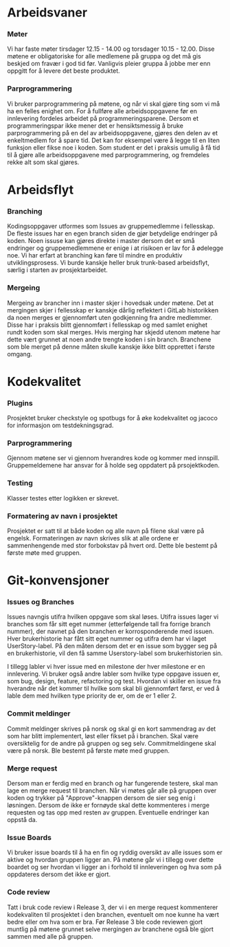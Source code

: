 # Arbeidsvaner

### Møter 
Vi har faste møter tirsdager 12.15 - 14.00 og torsdager 10.15 - 12.00. Disse møtene er obligatoriske for alle medlemene på gruppa og det må gis beskjed om fravær i god tid før. Vanligvis pleier gruppa å jobbe mer enn oppgitt for å levere det beste produktet.

### Parprogrammering
Vi bruker parprogrammering på møtene, og når vi skal gjøre ting som vi må ha en felles enighet om. For å fullføre alle arbeidsoppgavene før en innlevering fordeles arbeidet på programmeringsparene. Dersom et programmeringspar ikke mener det er hensiktsmessig å bruke parprogrammering på en del av arbeidsoppgavene, gjøres den delen av et enkeltmedlem for å spare tid. Det kan for eksempel være å legge til en liten funksjon eller fikse noe i koden. Som student er det i praksis umulig å få tid til å gjøre alle arbeidsoppgavene med parprogrammering, og fremdeles rekke alt som skal gjøres. 


# Arbeidsflyt

### Branching
Kodingsoppgaver utformes som Issues av gruppemedlemme i fellesskap. De fleste issues har en egen branch siden de gjør betydelige endringer på koden. Noen issuse kan gjøres direkte i master dersom det er små endringer og gruppemedlemmene er enige i at risikoen er lav for å ødelegge noe. Vi har erfart at branching kan føre til mindre en produktiv utviklingsprosess. Vi burde kanskje heller bruk trunk-based arbeidsflyt, særlig i starten av prosjektarbeidet. 

### Mergeing
Mergeing av brancher inn i master skjer i hovedsak under møtene. Det at mergingen skjer i fellesskap er kanskje dårlig reflektert i GitLab historikken da noen merges er gjennomført uten godkjenning fra andre medlemmer. Disse har i praksis blitt gjennomført i fellesskap og med samlet enighet rundt koden som skal merges. 
Hvis merging har skjedd utenom møtene har dette vært grunnet at noen andre trengte koden i sin branch. Branchene som ble merget på denne måten skulle kanskje ikke blitt opprettet i første omgang. 


# Kodekvalitet
### Plugins
Prosjektet bruker checkstyle og spotbugs for å øke kodekvalitet og jacoco for informasjon om testdekningsgrad.

### Parprogrammering
Gjennom møtene ser vi gjennom hverandres kode og kommer med innspill. Gruppemeldemene har ansvar for å holde seg oppdatert på prsojektkoden. 

### Testing
Klasser testes etter logikken er skrevet.

### Formatering av navn i prosjektet
Prosjektet er satt til at både koden og alle navn på filene skal være på engelsk. Formateringen av navn skrives slik at alle ordene er sammenhengende med stor forbokstav på hvert ord. Dette ble bestemt på første møte med gruppen.


# Git-konvensjoner
### Issues og Branches
Issues navngis utifra hvilken oppgave som skal løses. Utifra issues lager vi branches som får sitt eget nummer (etterfølgende tall fra forrige branch nummer), der navnet på den branchen er korrosponderende med issuen.
Hver brukerhistorie har fått sitt eget nummer og utifra dem har vi laget UserStory-label. På den måten dersom det er en issue som bygger seg på en brukerhistorie, vil den få samme Userstory-label som brukerhistorien sin.

I tillegg labler vi hver issue med en milestone der hver milestone er en innlevering.
Vi bruker også andre labler som hvilke type oppgave issuen er, som bug, design, feature, refactoring og test.
Hvordan vi skiller en issue fra hverandre når det kommer til hvilke som skal bli gjennomført først, er ved å lable dem med hvilken type priority de er, om de er 1 eller 2.

### Commit meldinger
Commit meldinger skrives på norsk og skal gi en kort sammendrag av det som har blitt implementert, løst eller fikset på i branchen. Skal være oversiktelig for de andre på gruppen og seg selv. Commitmeldingene skal være på norsk. Ble bestemt på første møte med gruppen.

### Merge request
Dersom man er ferdig med en branch og har fungerende testere, skal man lage en merge request til branchen. Når vi møtes går alle på gruppen over koden og trykker på "Approve"-knappen dersom de sier seg enig i løsningen. Dersom de ikke er fornøyde skal dette kommenteres i merge requesten og tas opp med resten av gruppen. Eventuelle endringer kan oppstå da.

### Issue Boards
Vi bruker issue boards til å ha en fin og ryddig oversikt av alle issues som er aktive og hvordan gruppen ligger an. På møtene går vi i tillegg over dette boardet og ser hvordan vi ligger an i forhold til innleveringen og hva som på oppdateres dersom det ikke er gjort.

### Code review
Tatt i bruk code review i Release 3, der vi i en merge request kommenterer kodekvaliten til prosjektet i den branchen, eventuelt om noe kunne ha vært bedre eller om hva som er bra. Før Release 3 ble code reviewen gjort muntlig på møtene grunnet selve mergingen av branchene også ble gjort sammen med alle på gruppen.
